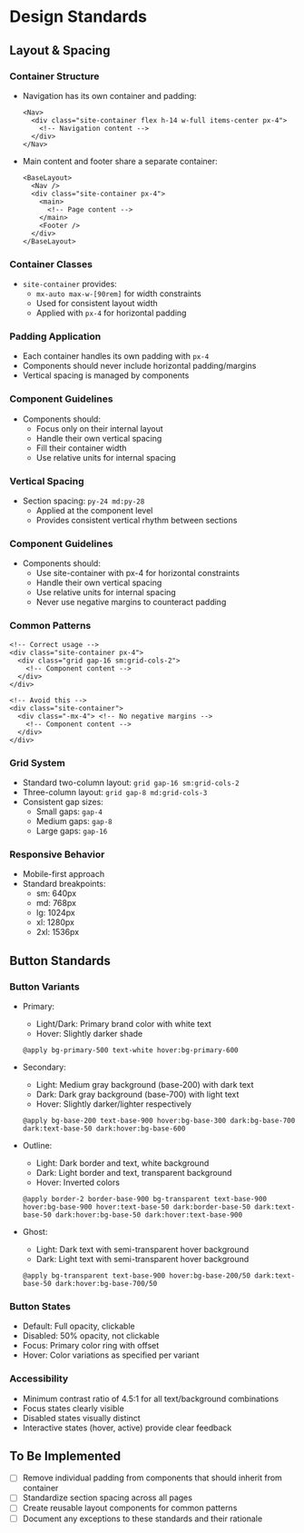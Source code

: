 # Design Standards

## Layout & Spacing

### Container Structure
- Navigation has its own container and padding:
  ```astro
  <Nav>
    <div class="site-container flex h-14 w-full items-center px-4">
      <!-- Navigation content -->
    </div>
  </Nav>
  ```

- Main content and footer share a separate container:
  ```astro
  <BaseLayout>
    <Nav />
    <div class="site-container px-4">
      <main>
        <!-- Page content -->
      </main>
      <Footer />
    </div>
  </BaseLayout>
  ```

### Container Classes
- `site-container` provides:
  - `mx-auto max-w-[90rem]` for width constraints
  - Used for consistent layout width
  - Applied with `px-4` for horizontal padding

### Padding Application
- Each container handles its own padding with `px-4`
- Components should never include horizontal padding/margins
- Vertical spacing is managed by components

### Component Guidelines
- Components should:
  - Focus only on their internal layout
  - Handle their own vertical spacing
  - Fill their container width
  - Use relative units for internal spacing

### Vertical Spacing
- Section spacing: `py-24 md:py-28`
  - Applied at the component level
  - Provides consistent vertical rhythm between sections

### Component Guidelines
- Components should:
  - Use site-container with px-4 for horizontal constraints
  - Handle their own vertical spacing
  - Use relative units for internal spacing
  - Never use negative margins to counteract padding

### Common Patterns
```astro
<!-- Correct usage -->
<div class="site-container px-4">
  <div class="grid gap-16 sm:grid-cols-2">
    <!-- Component content -->
  </div>
</div>

<!-- Avoid this -->
<div class="site-container">
  <div class="-mx-4"> <!-- No negative margins -->
    <!-- Component content -->
  </div>
</div>
```

### Grid System
- Standard two-column layout: `grid gap-16 sm:grid-cols-2`
- Three-column layout: `grid gap-8 md:grid-cols-3`
- Consistent gap sizes:
  - Small gaps: `gap-4`
  - Medium gaps: `gap-8`
  - Large gaps: `gap-16`

### Responsive Behavior
- Mobile-first approach
- Standard breakpoints:
  - sm: 640px
  - md: 768px
  - lg: 1024px
  - xl: 1280px
  - 2xl: 1536px

## Button Standards

### Button Variants
- Primary: 
  - Light/Dark: Primary brand color with white text
  - Hover: Slightly darker shade
  ```astro
  @apply bg-primary-500 text-white hover:bg-primary-600
  ```

- Secondary:
  - Light: Medium gray background (base-200) with dark text
  - Dark: Dark gray background (base-700) with light text
  - Hover: Slightly darker/lighter respectively
  ```astro
  @apply bg-base-200 text-base-900 hover:bg-base-300 dark:bg-base-700 dark:text-base-50 dark:hover:bg-base-600
  ```

- Outline:
  - Light: Dark border and text, white background
  - Dark: Light border and text, transparent background
  - Hover: Inverted colors
  ```astro
  @apply border-2 border-base-900 bg-transparent text-base-900 hover:bg-base-900 hover:text-base-50 dark:border-base-50 dark:text-base-50 dark:hover:bg-base-50 dark:hover:text-base-900
  ```

- Ghost:
  - Light: Dark text with semi-transparent hover background
  - Dark: Light text with semi-transparent hover background
  ```astro
  @apply bg-transparent text-base-900 hover:bg-base-200/50 dark:text-base-50 dark:hover:bg-base-700/50
  ```

### Button States
- Default: Full opacity, clickable
- Disabled: 50% opacity, not clickable
- Focus: Primary color ring with offset
- Hover: Color variations as specified per variant

### Accessibility
- Minimum contrast ratio of 4.5:1 for all text/background combinations
- Focus states clearly visible
- Disabled states visually distinct
- Interactive states (hover, active) provide clear feedback

## To Be Implemented
- [ ] Remove individual padding from components that should inherit from container
- [ ] Standardize section spacing across all pages
- [ ] Create reusable layout components for common patterns
- [ ] Document any exceptions to these standards and their rationale

